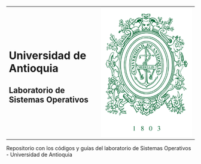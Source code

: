 # 




<table border=0 class="inlineTable" width="100%">
        <tr>
            <td><h1>Universidad de Antioquia</h1>
            <h2>Laboratorio de Sistemas Operativos</h2></td>
            <td>
            <img src="udea_escudo.svg" style="height:50%;" >
            </td>
        </tr>
    </table>




Repositorio con los códigos y guías del laboratorio de Sistemas Operativos - Universidad de Antioquia
